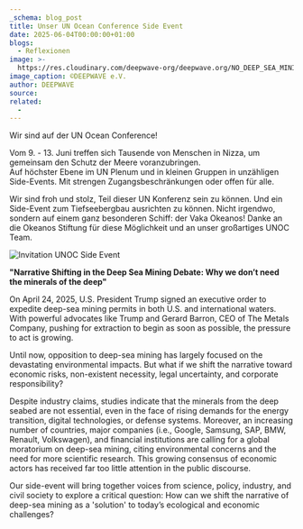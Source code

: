 ```yaml
---
_schema: blog_post
title: Unser UN Ocean Conference Side Event
date: 2025-06-04T00:00:00+01:00
blogs:
  - Reflexionen
image: >-
  https://res.cloudinary.com/deepwave-org/deepwave.org/NO_DEEP_SEA_MINING_T-Shirt_blauer_f6le9i.jpg
image_caption: ©DEEPWAVE e.V.
author: DEEPWAVE
source:
related:
  -
---
```

Wir sind auf der UN Ocean Conference!

Vom 9. - 13. Juni treffen sich Tausende von Menschen in Nizza, um gemeinsam den Schutz der Meere voranzubringen. <br>Auf höchster Ebene im UN Plenum und in kleinen Gruppen in unzähligen Side-Events. Mit strengen Zugangsbeschränkungen oder offen für alle.

Wir sind froh und stolz, Teil dieser UN Konferenz sein zu können. Und ein Side-Event zum Tiefseebergbau ausrichten zu können. Nicht irgendwo, sondern auf einem ganz besonderen Schiff: der Vaka Okeanos!  Danke an die Okeanos Stiftung für diese Möglichkeit und an unser großartiges UNOC Team.

![Invitation UNOC Side Event](https://res.cloudinary.com/deepwave-org/deepwave.org/DEEPWAVE_Invitation_UNOC_Side_Event_Deep_Sea_Mining_n8jzlh.jpg "Invitation UNOC Side Even")

**"Narrative Shifting in the Deep Sea Mining Debate: Why we don’t need the minerals of the deep"**

On April 24, 2025, U.S. President Trump signed an executive order to expedite deep-sea mining permits in both U.S. and international waters. With powerful advocates like Trump and Gerard Barron, CEO of The Metals Company, pushing for extraction to begin as soon as possible, the pressure to act is growing.

Until now, opposition to deep-sea mining has largely focused on the devastating environmental impacts. But what if we shift the narrative toward economic risks, non-existent necessity, legal uncertainty, and corporate responsibility?

Despite industry claims, studies indicate that the minerals from the deep seabed are not essential, even in the face of rising demands for the energy transition, digital technologies, or defense systems. Moreover, an increasing number of countries, major companies (i.e., Google, Samsung, SAP, BMW, Renault, Volkswagen), and financial institutions are calling for a global moratorium on deep-sea mining, citing environmental concerns and the need for more scientific research. This growing consensus of economic actors has received far too little attention in the public discourse.

Our side-event will bring together voices from science, policy, industry, and civil society to explore a critical question: How can we shift the narrative of deep-sea mining as a 'solution' to today’s ecological and economic challenges?

&nbsp;
